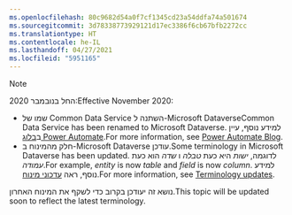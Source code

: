 ```yaml
---
ms.openlocfilehash: 80c9682d54a0f7cf1345cd23a54ddfa74a501674
ms.sourcegitcommit: 3d78338773929121d17ec3386f6cb67bfb2272cc
ms.translationtype: HT
ms.contentlocale: he-IL
ms.lasthandoff: 04/27/2021
ms.locfileid: "5951165"
---
```

> [!NOTE]
> <span data-ttu-id="caa97-101">החל בנובמבר 2020:</span><span class="sxs-lookup"><span data-stu-id="caa97-101">Effective November 2020:</span></span>
>
> - <span data-ttu-id="caa97-102">שמו של Common Data Service השתנה ל-Microsoft Dataverse</span><span class="sxs-lookup"><span data-stu-id="caa97-102">Common Data Service has been renamed to Microsoft Dataverse.</span></span> <span data-ttu-id="caa97-103">למידע נוסף, עיין ב[בלוג Power Automate](https://aka.ms/PAuAppBlog).</span><span class="sxs-lookup"><span data-stu-id="caa97-103">For more information, see [Power Automate Blog](https://aka.ms/PAuAppBlog).</span></span>
> - <span data-ttu-id="caa97-104">חלק מהמינוח ב-Microsoft Dataverse עודכן.</span><span class="sxs-lookup"><span data-stu-id="caa97-104">Some terminology in Microsoft Dataverse has been updated.</span></span> <span data-ttu-id="caa97-105">לדוגמה, *ישות* היא כעת *טבלה* ו *שדה* הוא כעת *עמודה*.</span><span class="sxs-lookup"><span data-stu-id="caa97-105">For example, *entity* is now *table* and *field* is now *column*.</span></span> <span data-ttu-id="caa97-106">למידע נוסף, ראה [עדכוני מינוח](/powerapps/maker/data-platform/data-platform-intro).</span><span class="sxs-lookup"><span data-stu-id="caa97-106">For more information, see [Terminology updates](/powerapps/maker/data-platform/data-platform-intro).</span></span>
>
> <span data-ttu-id="caa97-107">נושא זה יעודכן בקרוב כדי לשקף את המינוח האחרון.</span><span class="sxs-lookup"><span data-stu-id="caa97-107">This topic will be updated soon to reflect the latest terminology.</span></span>